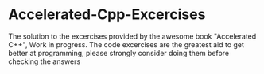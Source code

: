 # Accelerated-Cpp-Excercises
The solution to the excercises provided by the awesome book "Accelerated C++", Work in progress.
The code excercises are the greatest aid to get better at programming, please strongly consider doing them before checking the answers
